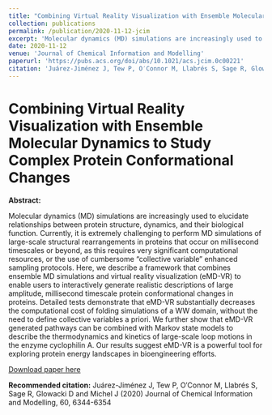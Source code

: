 ```yaml
---
title: "Combining Virtual Reality Visualization with Ensemble Molecular Dynamics to Study Complex Protein Conformational Changes"
collection: publications
permalink: /publication/2020-11-12-jcim
excerpt: 'Molecular dynamics (MD) simulations are increasingly used to elucidate relationships between protein structure, dynamics, and their biological function. Currently, it is extremely challenging to perform MD simulations of large-scale structural rearrangements in proteins that occur on millisecond timescales or beyond, as this requires very significant computational resources, or the use of cumbersome “collective variable” enhanced sampling protocols. Here, we describe a framework that combines ensemble MD simulations and virtual reality visualization (eMD-VR) to enable users to interactively generate realistic descriptions of large amplitude, millisecond timescale protein conformational changes in proteins. Detailed tests demonstrate that eMD-VR substantially decreases the computational cost of folding simulations of a WW domain, without the need to define collective variables a priori. We further show that eMD-VR generated pathways can be combined with Markov state models to describe the thermodynamics and kinetics of large-scale loop motions in the enzyme cyclophilin A. Our results suggest eMD-VR is a powerful tool for exploring protein energy landscapes in bioengineering efforts.'
date: 2020-11-12
venue: 'Journal of Chemical Information and Modelling'
paperurl: 'https://pubs.acs.org/doi/abs/10.1021/acs.jcim.0c00221'
citation: 'Juárez-Jiménez J, Tew P, O′Connor M, Llabrés S, Sage R, Glowacki D and Michel J (2020) Journal of Chemical Information and Modelling, 60, 6344-6354.'
---
```


# Combining Virtual Reality Visualization with Ensemble Molecular Dynamics to Study Complex Protein Conformational Changes

**Abstract:**

Molecular dynamics (MD) simulations are increasingly used to elucidate relationships between protein structure, dynamics, and their biological function. Currently, it is extremely challenging to perform MD simulations of large-scale structural rearrangements in proteins that occur on millisecond timescales or beyond, as this requires very significant computational resources, or the use of cumbersome “collective variable” enhanced sampling protocols. Here, we describe a framework that combines ensemble MD simulations and virtual reality visualization (eMD-VR) to enable users to interactively generate realistic descriptions of large amplitude, millisecond timescale protein conformational changes in proteins. Detailed tests demonstrate that eMD-VR substantially decreases the computational cost of folding simulations of a WW domain, without the need to define collective variables a priori. We further show that eMD-VR generated pathways can be combined with Markov state models to describe the thermodynamics and kinetics of large-scale loop motions in the enzyme cyclophilin A. Our results suggest eMD-VR is a powerful tool for exploring protein energy landscapes in bioengineering efforts.

[Download paper here](https://pubs.acs.org/doi/abs/10.1021/acs.jcim.0c00221)

**Recommended citation:** Juárez-Jiménez J, Tew P, O′Connor M, Llabrés S, Sage R, Glowacki D and Michel J (2020) Journal of Chemical Information and Modelling, 60, 6344-6354
